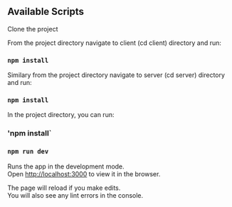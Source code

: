 ## Available Scripts

Clone the project

From the project directory navigate to client (cd client) directory and run:
### `npm install`

Similary from the project directory navigate to server (cd server) directory and run:
### `npm install`

In the project directory, you can run:
### 'npm install`
### `npm run dev`

Runs the app in the development mode.\
Open [http://localhost:3000](http://localhost:3000) to view it in the browser.

The page will reload if you make edits.\
You will also see any lint errors in the console.